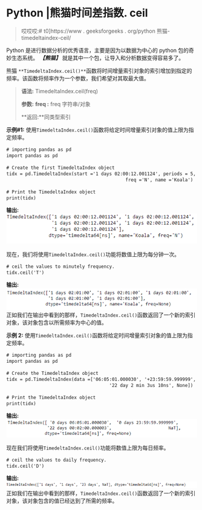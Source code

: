 # Python |熊猫时间差指数. ceil

> 哎哎哎:# t0]https://www . geeksforgeeks . org/python 熊猫-timedeltaindex-ceil/

Python 是进行数据分析的优秀语言，主要是因为以数据为中心的 python 包的奇妙生态系统。 ***【熊猫】*** 就是其中一个包，让导入和分析数据变得容易多了。

熊猫 `**TimedeltaIndex.ceil()**`函数将时间增量索引对象的索引增加到指定的频率。该函数将频率作为一个参数，我们希望对其取最大值。

> **语法:** TimedeltaIndex.ceil(freq)
> 
> **参数:**
> **freq :** freq 字符串/对象
> 
> **返回:**同类型索引

**示例#1:** 使用`TimedeltaIndex.ceil()`函数将给定时间增量索引对象的值上限为指定频率。

```
# importing pandas as pd
import pandas as pd

# Create the first TimedeltaIndex object
tidx = pd.TimedeltaIndex(start ='1 days 02:00:12.001124', periods = 5,
                                            freq ='N', name ='Koala')

# Print the TimedeltaIndex object
print(tidx)
```

**输出:**
![](img/fa501ab75d1da1cbef90ba6ba12024c4.png)

现在，我们将使用`TimedeltaIndex.ceil()`功能将数值上限为每分钟一次。

```
# ceil the values to minutely frequency.
tidx.ceil('T')
```

**输出:**
![](img/f7e0641a17e844eaa32246f6874638f5.png)
正如我们在输出中看到的那样，`TimedeltaIndex.ceil()`函数返回了一个新的索引对象，该对象包含以所需频率为中心的值。

**示例 2:** 使用`TimedeltaIndex.ceil()`函数将给定时间增量索引对象的值上限为指定频率。

```
# importing pandas as pd
import pandas as pd

# Create the TimedeltaIndex object
tidx = pd.TimedeltaIndex(data =['06:05:01.000030', '+23:59:59.999999',
                                      '22 day 2 min 3us 10ns', None])

# Print the TimedeltaIndex object
print(tidx)
```

**输出:**
![](img/dd2772b998fbfdf2bcba17cad4207713.png)

现在我们将使用`TimedeltaIndex.ceil()`功能将数值上限为每日频率。

```
# ceil the values to daily frequency.
tidx.ceil('D')
```

**输出:**
![](img/fe6b09fb1396f2d8315699a9bb6d4118.png)
正如我们在输出中看到的那样，`TimedeltaIndex.ceil()`函数返回了一个新的索引对象，该对象包含的值已经达到了所需的频率。